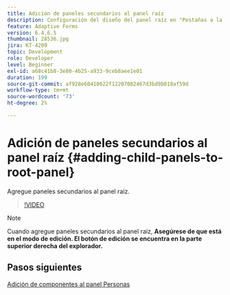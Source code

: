 ```yaml
---
title: Adición de paneles secundarios al panel raíz
description: Configuración del diseño del panel raíz en "Pestañas a la izquierda" y adición de paneles secundarios al panel raíz.
feature: Adaptive Forms
version: 6.4,6.5
thumbnail: 28536.jpg
jira: KT-4209
topic: Development
role: Developer
level: Beginner
exl-id: a68c41b8-3e80-4b25-a933-9ceb8aee1e01
duration: 199
source-git-commit: af928e60410022f12207082467d3bd9b818af59d
workflow-type: tm+mt
source-wordcount: '73'
ht-degree: 2%

---
```


# Adición de paneles secundarios al panel raíz {#adding-child-panels-to-root-panel}

Agregue paneles secundarios al panel raíz.


>[!VIDEO](https://video.tv.adobe.com/v/28536?quality=12&learn=on)

>[!NOTE]
>Cuando agregue paneles secundarios al panel raíz, **Asegúrese de que está en el modo de edición. El botón de edición se encuentra en la parte superior derecha del explorador.**

## Pasos siguientes

[Adición de componentes al panel Personas](./adding-components-to-people-panel.md)
